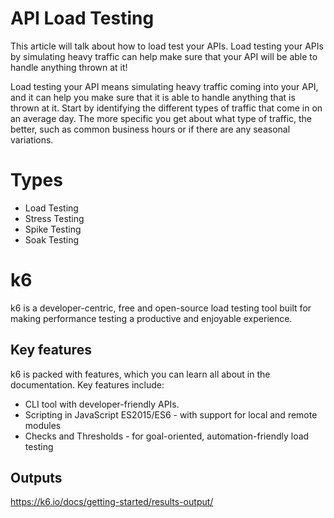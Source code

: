 # API Load Testing

This article will talk about how to load test your APIs. Load testing your APIs by simulating heavy traffic can help make sure that your API will be able to handle anything thrown at it!

Load testing your API means simulating heavy traffic coming into your API, and it can help you make sure that it is able to handle anything that is thrown at it. Start by identifying the different types of traffic that come in on an average day. The more specific you get about what type of traffic, the better, such as common business hours or if there are any seasonal variations.

# Types

- Load Testing
- Stress Testing
- Spike Testing
- Soak Testing

# k6
k6 is a developer-centric, free and open-source load testing tool built for making performance testing a productive and enjoyable experience.

## Key features
k6 is packed with features, which you can learn all about in the documentation. Key features include:

- CLI tool with developer-friendly APIs.
- Scripting in JavaScript ES2015/ES6 - with support for local and remote modules
- Checks and Thresholds - for goal-oriented, automation-friendly load testing


## Outputs
https://k6.io/docs/getting-started/results-output/